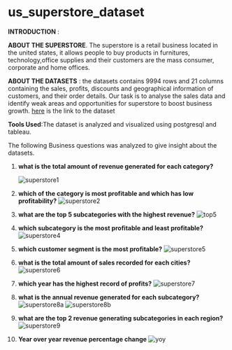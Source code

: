 # us_superstore_dataset

**INTRODUCTION** :

**ABOUT THE SUPERSTORE**.
  The superstore is a retail business located in the united states, it allows people to buy products in furnitures, technology,office supplies and their customers are the mass consumer, corporate and home offices.

**ABOUT THE DATASETS** :
   the datasets contains 9994 rows and 21 columns containing the sales, profits, discounts and geographical information of customers, and their order details.
    Our task is to analyse the sales data and identify weak areas and opportunities for superstore to boost business growth. [here](https://www.kaggle.com/datasets/juhi1994/superstore) is the link to the dataset
 
 **Tools Used**:The dataset is analyzed and visualized using postgresql and tableau.
     
The following Business questions was analyzed to give insight about the datasets.
     
     
1. **what is the total amount of revenue generated for each category?** 
       
     ![superstore1](https://user-images.githubusercontent.com/127019986/235476450-d98f9801-19f4-40f8-becf-8976b9ce49b0.png)
     
2. **which of the category is most profitable and which has low profitability?**
        ![superstore2](https://user-images.githubusercontent.com/127019986/235477513-83b726b2-3295-4605-bdf2-86a33c43503a.png)

3. **what are the top 5 subcategories with the highest revenue?**
    ![top5](https://user-images.githubusercontent.com/127019986/235482008-945d59f2-03eb-4061-8bff-aaf44f056e2f.png)
 
4. **which subcategory is the most profitable and least profitable?**
      ![superstore4](https://user-images.githubusercontent.com/127019986/235482619-1a5f2767-6516-4c2e-adeb-4995ca1af967.png)

5. **which customer segment is the most profitable?**
       ![superstore5](https://user-images.githubusercontent.com/127019986/235483106-3c8d2b77-6a63-410a-a4e0-73b34c020498.png)

6.   **what is the total amount of sales recorded for each cities?**
    ![superstore6](https://user-images.githubusercontent.com/127019986/235483715-c86f2e63-2895-497b-a96b-c1d4cdf59036.png)
    
7.  **which year has the highest record of profits?**
      ![superstore7](https://user-images.githubusercontent.com/127019986/235484691-cc0f448d-befb-4ba9-b71e-bccd0dfe2503.png)

8.  **what is the annual revenue generated for each subcategory?**
     ![superstore8a](https://user-images.githubusercontent.com/127019986/235486025-d90efede-18ee-47fd-a3d0-45e68b09eaf6.png)
      ![superstore8b](https://user-images.githubusercontent.com/127019986/235486062-fb867915-5c44-4934-93a9-d23e339e40d7.png)
      
9.  **what are the top 2 revenue generating subcategories in each region?**
     ![superstore9](https://user-images.githubusercontent.com/127019986/235486627-211bf014-7d88-4bac-9f34-3ac84ea6867d.png)
  
 10. **Year over year revenue percentage change**
      ![yoy](https://github.com/Adetunji22/us_superstore_dataset/assets/127019986/3453e94d-bd13-4acf-9325-e7f8cc6d5b2f)




